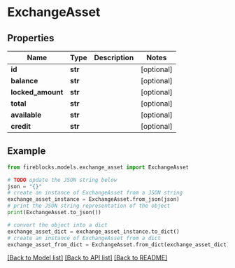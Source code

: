 # ExchangeAsset


## Properties

Name | Type | Description | Notes
------------ | ------------- | ------------- | -------------
**id** | **str** |  | [optional] 
**balance** | **str** |  | [optional] 
**locked_amount** | **str** |  | [optional] 
**total** | **str** |  | [optional] 
**available** | **str** |  | [optional] 
**credit** | **str** |  | [optional] 

## Example

```python
from fireblocks.models.exchange_asset import ExchangeAsset

# TODO update the JSON string below
json = "{}"
# create an instance of ExchangeAsset from a JSON string
exchange_asset_instance = ExchangeAsset.from_json(json)
# print the JSON string representation of the object
print(ExchangeAsset.to_json())

# convert the object into a dict
exchange_asset_dict = exchange_asset_instance.to_dict()
# create an instance of ExchangeAsset from a dict
exchange_asset_from_dict = ExchangeAsset.from_dict(exchange_asset_dict)
```
[[Back to Model list]](../README.md#documentation-for-models) [[Back to API list]](../README.md#documentation-for-api-endpoints) [[Back to README]](../README.md)


